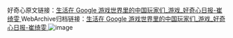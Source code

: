 好奇心原文链接：[生活在 Google 游戏世界里的中国玩家们_游戏_好奇心日报-崔绮雯 ](https://www.qdaily.com/articles/8676.html)
WebArchive归档链接：[生活在 Google 游戏世界里的中国玩家们_游戏_好奇心日报-崔绮雯 ](http://web.archive.org/web/20180123201443/http://www.qdaily.com:80/articles/8676.html)
![image](http://ww3.sinaimg.cn/large/007d5XDpgy1g3vdo6luz3j30u0a58kjm)
